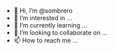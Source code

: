 - 👋 Hi, I’m @sombrero
- 👀 I’m interested in ...
- 🌱 I’m currently learning ...
- 💞️ I’m looking to collaborate on ...
- 📫 How to reach me ...

<!---
somborero/somborero is a ✨ special ✨ repository because its `README.md` (this file) appears on your GitHub profile.
You can click the Preview link to take a look at your changes.
--->
